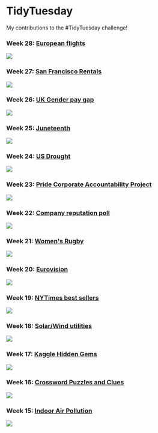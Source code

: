 # TidyTuesday
My contributions to the #TidyTuesday challenge!

### Week 28: [European flights](https://github.com/gilbertfontana/TidyTuesday/tree/main/Week28)
![](https://github.com/gilbertfontana/TidyTuesday/blob/main/Week28/tidytuesday_week_28.png)

### Week 27: [San Francisco Rentals](https://github.com/gilbertfontana/TidyTuesday/tree/main/Week27)
![](https://github.com/gilbertfontana/TidyTuesday/blob/main/Week27/tidytuesday_week_27.png)

### Week 26: [UK Gender pay gap](https://github.com/gilbertfontana/TidyTuesday/tree/main/Week26)
![](https://github.com/gilbertfontana/TidyTuesday/blob/main/Week26/tidytuesday_week_26.png)

### Week 25: [Juneteenth](https://github.com/gilbertfontana/TidyTuesday/tree/main/Week25)
![](https://github.com/gilbertfontana/TidyTuesday/blob/main/Week25/tidytuesday_week_25.png)

### Week 24: [US Drought](https://github.com/gilbertfontana/TidyTuesday/tree/main/Week24)
![](https://github.com/gilbertfontana/TidyTuesday/blob/main/Week24/tidytuesday_week_24.gif)

### Week 23: [Pride Corporate Accountability Project](https://github.com/gilbertfontana/TidyTuesday/tree/main/Week23)
![](https://github.com/gilbertfontana/TidyTuesday/blob/main/Week23/tidytuesday_week_23.png)

### Week 22: [Company reputation poll](https://github.com/gilbertfontana/TidyTuesday/tree/main/Week22)
![](https://github.com/gilbertfontana/TidyTuesday/blob/main/Week22/tidytuesday_week_22.png)

### Week 21: [Women's Rugby](https://github.com/gilbertfontana/TidyTuesday/tree/main/Week21)
![](https://github.com/gilbertfontana/TidyTuesday/blob/main/Week21/tidytuesday_week_21.png)

### Week 20: [Eurovision](https://github.com/gilbertfontana/TidyTuesday/tree/main/Week20)
![](https://github.com/gilbertfontana/TidyTuesday/blob/main/Week20/tidytuesday_week_20.png)

### Week 19: [NYTimes best sellers](https://github.com/gilbertfontana/TidyTuesday/tree/main/Week19)
![](https://github.com/gilbertfontana/TidyTuesday/blob/main/Week19/tidytuesday_week_19.png)

### Week 18: [Solar/Wind utilities](https://github.com/gilbertfontana/TidyTuesday/tree/main/Week18)
![](https://github.com/gilbertfontana/TidyTuesday/blob/main/Week18/tidytuesday_week_18.png)

### Week 17: [Kaggle Hidden Gems](https://github.com/gilbertfontana/TidyTuesday/tree/main/Week17)
![](https://github.com/gilbertfontana/TidyTuesday/blob/main/Week17/tidytuesday_week_17.png)

### Week 16: [Crossword Puzzles and Clues](https://github.com/gilbertfontana/TidyTuesday/tree/main/Week16)
![](https://github.com/gilbertfontana/TidyTuesday/blob/main/Week16/tidytuesday_week_16.png)

### Week 15: [Indoor Air Pollution](https://github.com/gilbertfontana/TidyTuesday/tree/main/Week15)
![](https://github.com/gilbertfontana/TidyTuesday/blob/main/Week15/tidytuesday_week_15.png)

